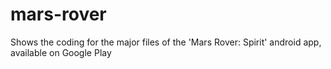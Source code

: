 # mars-rover
Shows the coding for the major files of the 'Mars Rover: Spirit' android app, available on Google Play
